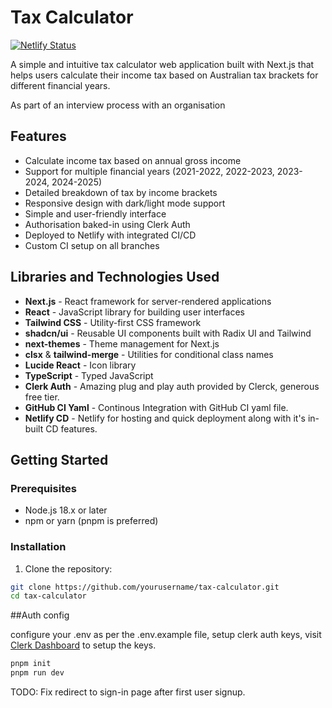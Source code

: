 # Tax Calculator

[![Netlify Status](https://api.netlify.com/api/v1/badges/1d622106-42ed-4cab-a865-19d76bec697a/deploy-status)](https://app.netlify.com/sites/tax-calc-sidney/deploys)

A simple and intuitive tax calculator web application built with Next.js that helps users calculate their income tax based on Australian tax brackets for different financial years.

As part of an interview process with an organisation

## Features

- Calculate income tax based on annual gross income
- Support for multiple financial years (2021-2022, 2022-2023, 2023-2024, 2024-2025)
- Detailed breakdown of tax by income brackets
- Responsive design with dark/light mode support
- Simple and user-friendly interface
- Authorisation baked-in using Clerk Auth
- Deployed to Netlify with integrated CI/CD
- Custom CI setup on all branches

## Libraries and Technologies Used

- **Next.js** - React framework for server-rendered applications
- **React** - JavaScript library for building user interfaces
- **Tailwind CSS** - Utility-first CSS framework
- **shadcn/ui** - Reusable UI components built with Radix UI and Tailwind
- **next-themes** - Theme management for Next.js
- **clsx** & **tailwind-merge** - Utilities for conditional class names
- **Lucide React** - Icon library
- **TypeScript** - Typed JavaScript
- **Clerk Auth** - Amazing plug and play auth provided by Clerck, generous free tier.
- **GitHub CI Yaml** - Continous Integration with GitHub CI yaml file.
- **Netlify CD** - Netlify for hosting and quick deployment along with it's in-built CD features.

## Getting Started

### Prerequisites

- Node.js 18.x or later
- npm or yarn (pnpm is preferred)

### Installation

1. Clone the repository:

```bash
git clone https://github.com/yourusername/tax-calculator.git
cd tax-calculator
```

##Auth config

configure your .env as per the .env.example file, setup clerk auth keys, visit [Clerk Dashboard](https://dashboard.clerk.com/apps/) to setup the keys.

```bash
pnpm init
pnpm run dev
```

TODO:
Fix redirect to sign-in page after first user signup.

